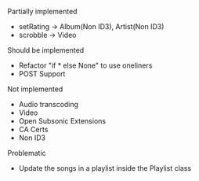 Partially implemented

- setRating -> Album(Non ID3), Artist(Non ID3)
- scrobble -> Video

Should be implemented

- Refactor "if \* else None" to use oneliners
- POST Support

Not implemented

- Audio transcoding
- Video
- Open Subsonic Extensions
- CA Certs
- Non ID3

Problematic

- Update the songs in a playlist inside the Playlist class

